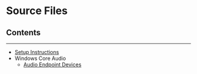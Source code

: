 # Source Files

## Contents
-----------
* [Setup Instructions](./docs/SetupInstructions.md)
* Windows Core Audio
    * [Audio Endpoint Devices](https://docs.microsoft.com/en-us/windows/win32/coreaudio/audio-endpoint-devices)